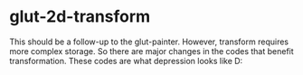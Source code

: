 # glut-2d-transform
This should be a follow-up to the glut-painter. However, transform requires more complex storage. So there are major changes in the codes that benefit transformation. These codes are what depression looks like D:
